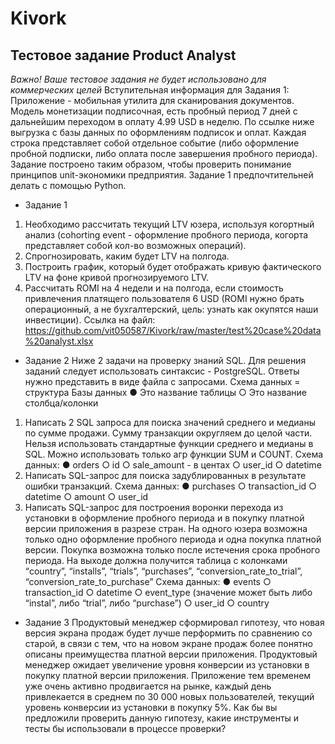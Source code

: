 # Kivork
## Тестовое задание Product Analyst
*Важно! Ваше тестовое задания не будет использовано для коммерческих целей*
Вступительная информация для Задания 1:
Приложение - мобильная утилита для сканирования документов. Модель монетизации подписочная, есть пробный период 7 дней с дальнейшим переходом в оплату 4.99 USD в неделю. По ссылке ниже выгрузка с базы данных по оформлениям подписок и оплат. Каждая строка представляет собой отдельное событие (либо оформление пробной подписки, либо оплата после завершения пробного периода). Задание построено таким образом, чтобы проверить понимание принципов unit-экономики предприятия. Задание 1 предпочтительней делать с помощью Python.
* Задание 1
1. Необходимо рассчитать текущий LTV юзера, используя когортный анализ (cohorting event - оформление пробного периода, когорта представляет собой кол-во возможных операций).
2. Спрогнозировать, каким будет LTV на полгода.
3. Построить график, который будет отображать кривую фактического LTV на фоне кривой прогнозируемого LTV.
4. Рассчитать ROMI на 4 недели и на полгода, если стоимость привлечения платящего пользователя 6 USD (ROMI нужно брать операционный, а не бухгалтерский, цель: узнать как окупятся наши инвестиции).
Ссылка на файл:
https://github.com/vit050587/Kivork/raw/master/test%20case%20data%20analyst.xlsx
* Задание 2
Ниже 2 задачи на проверку знаний SQL.
Для решения заданий следует использовать синтаксис - PostgreSQL.
Ответы нужно представить в виде файла с запросами.
Схема данных = структура Базы данных
● Это название таблицы
○ Это название столбца/колонки
1. Написать 2 SQL запроса для поиска значений среднего и медианы по сумме продажи. Сумму транзакции округляем до целой части. Нельзя использовать стандартные функции среднего и медианы в SQL. Можно использовать только агр функции SUM и COUNT.
Схема данных:
● orders
○ id
○ sale_amount - в центах
○ user_id
○ datetime
2. Написать SQL-запрос для поиска задублированных в результате ошибки транзакций.
Схема данных:
● purchases
○ transaction_id
○ datetime
○ amount
○ user_id
3. Написать SQL-запрос для построения воронки перехода из установки в оформление пробного периода и в покупку платной версии приложения в разрезе стран. На одного юзера возможна только одно оформление пробного периода и одна покупка платной версии. Покупка возможна только после истечения срока пробного периода. На выходе должна получится таблица с колонками “country”, “installs”, “trials”, “purchases”, “conversion_rate_to_trial”, “conversion_rate_to_purchase”
Схема данных:
● events
○ transaction_id
○ datetime
○ event_type (значение может быть либо “instal”, либо “trial”, либо “purchase”)
○ user_id
○ country
* Задание 3
Продуктовый менеджер сформировал гипотезу, что новая версия экрана продаж будет лучше перформить по сравнению со старой, в связи с тем, что на новом экране продаж более понятно описаны преимущества платной версии приложения.
Продуктовый менеджер ожидает увеличение уровня конверсии из установки в покупку платной версии приложения. Приложение тем временем уже очень активно продвигается на рынке, каждый день привлекается в среднем по 30 000 новых пользователей, текущий уровень конверсии из установки в покупку 5%.
Как бы вы предложили проверить данную гипотезу, какие инструменты и тесты бы использовали в процессе проверки?
